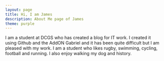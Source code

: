 ```yaml
---
layout: page
title: Hi, I am James
description: About Me page of James
theme: purple
---
```


I am a student at DCGS who has created a blog for IT work. I created it using Github and the AddON Gabriel and it has been quite difficult but I am  pleased with my work. I am a student who likes rugby, swimming, cycling, football and running. I also enjoy walking my dog and history. 



<!--a href="http://stackexchange.com/users/62487">
<img src="http://stackexchange.com/users/flair/62487.png?theme=clean" width="208" height="58" alt="profile for Abdel Olakara on Stack Exchange, a network of free, community-driven Q&amp;A sites" title="profile for Abdel Olakara on Stack Exchange, a network of free, community-driven Q&amp;A sites">
</a!-->



